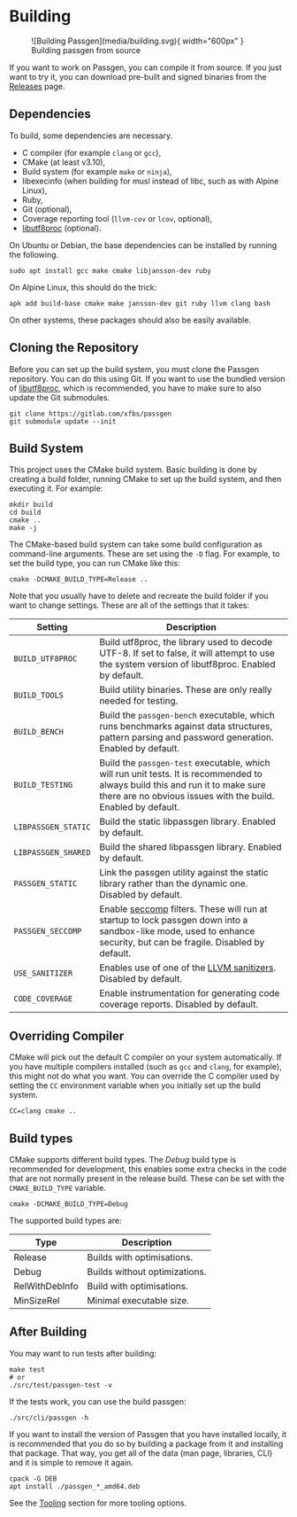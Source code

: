 # Building

<figure markdown>
![Building Passgen](media/building.svg){ width="600px" }
<figcaption>Building passgen from source</figcaption>
</figure>

If you want to work on Passgen, you can compile it from source. If you just want to 
try it, you can download pre-built and signed binaries from the [Releases](releases.md) page.

## Dependencies

To build, some dependencies are necessary.

- C compiler (for example `clang` or `gcc`),
- CMake (at least v3.10),
- Build system (for example `make` or `ninja`),
- libexecinfo (when building for musl instead of libc, such as with Alpine Linux),
- Ruby,
- Git (optional),
- Coverage reporting tool (`llvm-cov` or `lcov`, optional),
- [libutf8proc][utf8proc] (optional).

On Ubuntu or Debian, the base dependencies can be installed by running the following.

    sudo apt install gcc make cmake libjansson-dev ruby

On Alpine Linux, this should do the trick:

    apk add build-base cmake make jansson-dev git ruby llvm clang bash

On other systems, these packages should also be easily available.

## Cloning the Repository

Before you can set up the build system, you must clone the Passgen repository.
You can do this using Git. If you want to use the bundled version of [libutf8proc][utf8proc],
which is recommended, you have to make sure to also update the Git submodules.

    git clone https://gitlab.com/xfbs/passgen
    git submodule update --init

[utf8proc]: https://juliastrings.github.io/utf8proc/

## Build System

This project uses the CMake build system. Basic building is done by creating a build folder, running CMake to set up the build system, and then executing it. For example:

    mkdir build
    cd build
    cmake ..
    make -j

The CMake-based build system can take some build configuration as command-line arguments. These are set using the `-D` flag. For example, to set the build type, you can run CMake like this:

    cmake -DCMAKE_BUILD_TYPE=Release ..

Note that you usually have to delete and recreate the build folder if you want to change settings. These are all of the settings that it takes:

| Setting | Description |
| --- | --- |
| `BUILD_UTF8PROC` | Build utf8proc, the library used to decode UTF-8. If set to false, it will attempt to use the system version of libutf8proc. Enabled by default. |
| `BUILD_TOOLS` | Build utility binaries. These are only really needed for testing. |
| `BUILD_BENCH` | Build the `passgen-bench` executable, which runs benchmarks against data structures, pattern parsing and password generation. Enabled by default. |
| `BUILD_TESTING` | Build the `passgen-test` executable, which will run unit tests. It is recommended to always build this and run it to make sure there are no obvious issues with the build. Enabled by default. |
| `LIBPASSGEN_STATIC` | Build the static libpassgen library. Enabled by default. |
| `LIBPASSGEN_SHARED` | Build the shared libpassgen library. Enabled by default. |
| `PASSGEN_STATIC` | Link the passgen utility against the static library rather than the dynamic one. Disabled by default. |
| `PASSGEN_SECCOMP` | Enable [seccomp][] filters. These will run at startup to lock passgen down into a sandbox-like mode, used to enhance security, but can be fragile. Disabled by default. |
| `USE_SANITIZER` | Enables use of one of the [LLVM sanitizers][asan]. Disabled by default. |
| `CODE_COVERAGE` | Enable instrumentation for generating code coverage reports. Disabled by default. |

[asan]: https://clang.llvm.org/docs/AddressSanitizer.html
[seccomp]: https://www.kernel.org/doc/html/v4.19/userspace-api/seccomp_filter.html

## Overriding Compiler

CMake will pick out the default C compiler on your system automatically. If you have multiple compilers installed (such as `gcc` and `clang`, for example), this might not do what you want. You can override the C compiler used by setting the `CC` environment variable when you initially set up the build system.

    CC=clang cmake ..

## Build types

CMake supports different build types. The *Debug* build type is recommended for development, this enables some extra checks in the code that are not normally present in the release build. These can be set with the `CMAKE_BUILD_TYPE` variable.

    cmake -DCMAKE_BUILD_TYPE=Debug

The supported build types are:

| Type | Description |
| --- | --- |
| Release | Builds with optimisations. |
| Debug | Builds without optimizations. |
| RelWithDebInfo | Build with optimisations. |
| MinSizeRel | Minimal executable size. |

## After Building

You may want to run tests after building:

    make test
	# or
	./src/test/passgen-test -v

If the tests work, you can use the build passgen:

    ./src/cli/passgen -h

If you want to install the version of Passgen that you have installed locally, it is recommended that you do so by building a package from it and installing that package. That way, you get all of the data (man page, libraries, CLI) and it is simple to remove it again.

    cpack -G DEB
    apt install ./passgen_*_amd64.deb

See the [Tooling](tooling.md) section for more tooling options.
